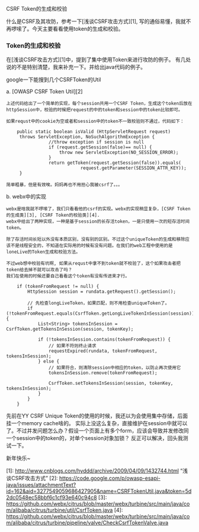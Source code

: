 CSRF Token的生成和校验

什么是CSRF及其攻防，参考一下[浅谈CSRF攻击方式][1], 写的通俗易懂，我就不再啰嗦了。今天主要看看使用token的生成和校验。

### Token的生成和校验
在[浅谈CSRF攻击方式][1]中，提到了集中使用Token来进行攻防的例子。
有几处说的不是特别清楚，我来补充一下。并给出java代码的例子。

google一下能搜到几个CSRFToken的Util

a.  [OWASP CSRF Token Util][2]

    上述代码给出了一个简单的实现，每个session共用一个CSRF Token，生成这个token后放在httpSession中，校验的时候把request的中的token和session中的token比较即可。
    
    如果requst中的cookie为空或者和session中的token不一致校验则不通过，代码如下：
        
        public static boolean isValid (HttpServletRequest request) 
         throws ServletException, NoSuchAlgorithmException {
                    //throw exception if session is null
                    if (request.getSession(false)== null) {
                        throw new ServletException(NO_SESSION_ERROR);
                    }
                    return getToken(request.getSession(false)).equals(
                                request.getParameter(SESSION_ATTR_KEY));
         }

	简单粗暴，但是有效唉。妈妈再也不用担心我被csrf了。。。

b. webx中的实现
    
    webx是啥我就不啰嗦了，我们只看看他的csrf的实现。webx的实现稍显复杂，[CSRF Token的生成类][3], [CSRF Token的校验类][4].  
    webx中给出了两种实现，一种是基于session的长存活token，一是只使用一次的短存活时间token。
    
    除了存活时间长短以外没有本质区别，没有别的区别。不过这个uniqueToken的生成和移除应该不是线程安全的，不知道在实际用的时候有没有问题。在我们的web工程中使用的是loneLive的Token生成和校验方法。
    
    不过web想中校验有坑啊, 如果从requst中拿不到token就不校验了，这个如果攻击者把token给去掉不就可以攻击了吗？
    我们在使用的时候还要自己看看这个token有没有传进来才行。
    
        if (tokenFromRequest != null) {
            HttpSession session = rundata.getRequest().getSession();

            // 先检查longLiveToken，如果匹配，则不用检查uniqueToken了。
            if (!tokenFromRequest.equals(CsrfToken.getLongLiveTokenInSession(session))) {
                List<String> tokensInSession = CsrfToken.getTokensInSession(session, tokenKey);

                if (!tokensInSession.contains(tokenFromRequest)) {
                    // 如果不符则终止请求
                    requestExpired(rundata, tokenFromRequest, tokensInSession);
                } else {
                    // 如果符合，则清除session中相应的token，以防止再次使用它
                    tokensInSession.remove(tokenFromRequest);

                    CsrfToken.setTokensInSession(session, tokenKey, tokensInSession);
                }
            }
        }

先前在YY CSRF Unique Token的使用的时候，我还以为会使用集中存储，后面挂一个memory cache啥的。 实际上没这么复杂，直接维护在session中就可以了。不过并发问题怎么办？假设一个页面上有多个form，应该会导致并发修改同一个session中的token的，对单个session对象加锁？ 反正可以解决，回头我测试一下。

新年快乐~

[1]: http://www.cnblogs.com/hyddd/archive/2009/04/09/1432744.html “浅谈CSRF攻击方式”
[2]: https://code.google.com/p/owasp-esapi-java/issues/attachmentText?id=162&aid=3277549059686427905&name=CSRFTokenUtil.java&token=5d2dc0548ec58bbf6c1cf93e640c94c8
[3]: https://github.com/webx/citrus/blob/master/webx/turbine/src/main/java/com/alibaba/citrus/turbine/util/CsrfToken.java
[4]: https://github.com/webx/citrus/blob/master/webx/turbine/src/main/java/com/alibaba/citrus/turbine/pipeline/valve/CheckCsrfTokenValve.java